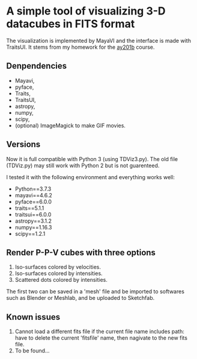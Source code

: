 # A simple tool of visualizing 3-D datacubes in FITS format

The visualization is implemented by MayaVI and the interface is made with TraitsUI.
It stems from my homework for the [ay201b](https://ay201b.wordpress.com/topical-modules/2013-topical-modules/) course.

## Denpendencies

* Mayavi,
* pyface,
* Traits,
* TraitsUI,
* astropy,
* numpy,
* scipy,
* (optional) ImageMagick to make GIF movies.

## Versions

Now it is full compatible with Python 3 (using TDViz3.py). The old file (TDViz.py) may still work with Python 2 but is not guarenteed.

I tested it with the following environment and everything works well:

* Python==3.7.3
* mayavi==4.6.2
* pyface==6.0.0
* traits==5.1.1
* traitsui==6.0.0
* astropy==3.1.2
* numpy==1.16.3
* scipy==1.2.1

## Render P-P-V cubes with three options

1. Iso-surfaces colored by velocities.
2. Iso-surfaces colored by intensities.
3. Scattered dots colored by intensities.

The first two can be saved in a 'mesh' file and be imported to softwares such as Blender or Meshlab, and be uploaded to Sketchfab.

## Known issues

1. Cannot load a different fits file if the current file name includes path: have to delete the current 'fitsfile' name, then nagivate to the new fits file.
2. To be found...
